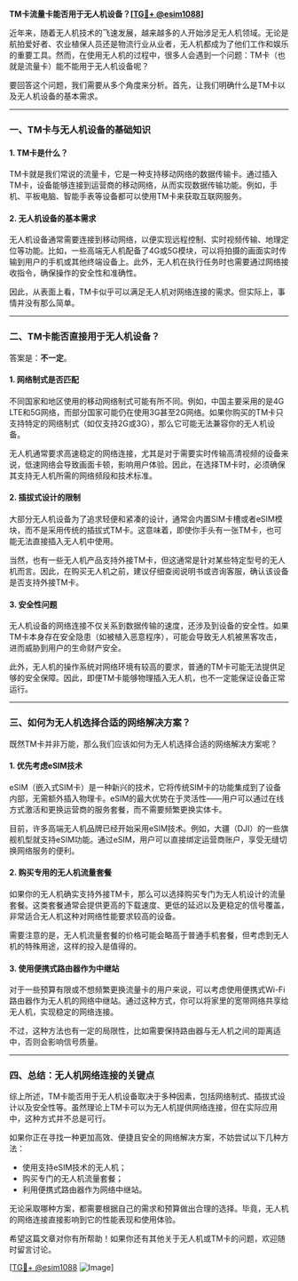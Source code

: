 **TM卡流量卡能否用于无人机设备？[[TG💪+ @esim1088](https://t.me/s/esim1088)]**

近年来，随着无人机技术的飞速发展，越来越多的人开始涉足无人机领域。无论是航拍爱好者、农业植保人员还是物流行业从业者，无人机都成为了他们工作和娱乐的重要工具。然而，在使用无人机的过程中，很多人会遇到一个问题：TM卡（也就是流量卡）能不能用于无人机设备呢？

要回答这个问题，我们需要从多个角度来分析。首先，让我们明确什么是TM卡以及无人机设备的基本需求。

---

### **一、TM卡与无人机设备的基础知识**

#### **1. TM卡是什么？**
TM卡就是我们常说的流量卡，它是一种支持移动网络的数据传输卡。通过插入TM卡，设备能够连接到运营商的移动网络，从而实现数据传输功能。例如，手机、平板电脑、智能手表等设备都可以使用TM卡来获取互联网服务。

#### **2. 无人机设备的基本需求**
无人机设备通常需要连接到移动网络，以便实现远程控制、实时视频传输、地理定位等功能。比如，一些高端无人机配备了4G或5G模块，可以将拍摄的画面实时传输到用户的手机或其他终端设备上。此外，无人机在执行任务时也需要通过网络接收指令，确保操作的安全性和准确性。

因此，从表面上看，TM卡似乎可以满足无人机对网络连接的需求。但实际上，事情并没有那么简单。

---

### **二、TM卡能否直接用于无人机设备？**

答案是：**不一定**。

#### **1. 网络制式是否匹配**
不同国家和地区使用的移动网络制式可能有所不同。例如，中国主要采用的是4G LTE和5G网络，而部分国家可能仍在使用3G甚至2G网络。如果你购买的TM卡只支持特定的网络制式（如仅支持2G或3G），那么它可能无法兼容你的无人机设备。

无人机通常要求高速稳定的网络连接，尤其是对于需要实时传输高清视频的设备来说，低速网络会导致画面卡顿，影响用户体验。因此，在选择TM卡时，必须确保其支持无人机所需的网络频段和技术标准。

#### **2. 插拔式设计的限制**
大部分无人机设备为了追求轻便和紧凑的设计，通常会内置SIM卡槽或者eSIM模块，而不是采用传统的插拔式TM卡。这意味着，即使你手头有一张TM卡，也可能无法直接插入无人机中使用。

当然，也有一些无人机产品支持外接TM卡，但这通常是针对某些特定型号的无人机而言。因此，在购买无人机之前，建议仔细查阅说明书或咨询客服，确认该设备是否支持外接TM卡。

#### **3. 安全性问题**
无人机设备的网络连接不仅关系到数据传输的速度，还涉及到设备的安全性。如果TM卡本身存在安全隐患（如被植入恶意程序），可能会导致无人机被黑客攻击，进而威胁到用户的生命财产安全。

此外，无人机的操作系统对网络环境有较高的要求，普通的TM卡可能无法提供足够的安全保障。因此，即便TM卡能够物理插入无人机，也不一定能保证设备正常运行。

---

### **三、如何为无人机选择合适的网络解决方案？**

既然TM卡并非万能，那么我们应该如何为无人机选择合适的网络解决方案呢？

#### **1. 优先考虑eSIM技术**
eSIM（嵌入式SIM卡）是一种新兴的技术，它将传统SIM卡的功能集成到了设备内部，无需额外插入物理卡。eSIM的最大优势在于灵活性——用户可以通过在线方式激活和更换运营商的服务套餐，而不需要频繁更换实体卡。

目前，许多高端无人机品牌已经开始采用eSIM技术。例如，大疆（DJI）的一些旗舰机型就支持eSIM功能。通过eSIM，用户可以直接绑定运营商账户，享受无缝切换网络服务的便利。

#### **2. 购买专用的无人机流量套餐**
如果你的无人机确实支持外接TM卡，那么可以选择购买专门为无人机设计的流量套餐。这类套餐通常会提供更高的下载速度、更低的延迟以及更稳定的信号覆盖，非常适合无人机这种对网络性能要求较高的设备。

需要注意的是，无人机流量套餐的价格可能会略高于普通手机套餐，但考虑到无人机的特殊用途，这样的投入是值得的。

#### **3. 使用便携式路由器作为中继站**
对于一些预算有限或不想频繁更换流量卡的用户来说，可以考虑使用便携式Wi-Fi路由器作为无人机的网络中继站。通过这种方式，你可以将家里的宽带网络共享给无人机，实现稳定的网络连接。

不过，这种方法也有一定的局限性，比如需要保持路由器与无人机之间的距离适中，否则会影响信号质量。

---

### **四、总结：无人机网络连接的关键点**

综上所述，TM卡能否用于无人机设备取决于多种因素，包括网络制式、插拔式设计以及安全性等。虽然理论上TM卡可以为无人机提供网络连接，但在实际应用中，这种方式并不总是可行。

如果你正在寻找一种更加高效、便捷且安全的网络解决方案，不妨尝试以下几种方法：
- 使用支持eSIM技术的无人机；
- 购买专门的无人机流量套餐；
- 利用便携式路由器作为网络中继站。

无论采取哪种方案，都需要根据自己的需求和预算做出合理的选择。毕竟，无人机的网络连接直接影响到它的性能表现和使用体验。

希望这篇文章对你有所帮助！如果你还有其他关于无人机或TM卡的问题，欢迎随时留言讨论。

[[TG💪+ @esim1088](https://t.me/s/esim1088) ![Image](https://i.postimg.cc/4NQfJmqS/Snipaste-2025-05-13-00-14-12.png)]
